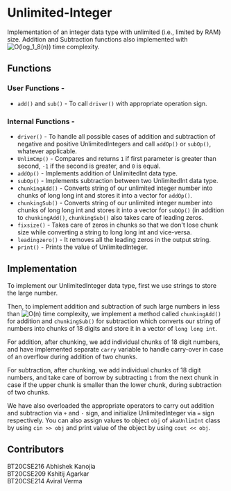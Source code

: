 # Unlimited-Integer
Implementation of an integer data type with unlimited (i.e., limited by RAM) size. 
Addition and Subtraction functions also implemented with <img src="https://latex.codecogs.com/svg.image?O(log_1_8(n))" title="O(log_1_8(n))" /> time complexity.

## Functions
### User Functions - 
*	`add()` and `sub()` - To call `driver()` with appropriate operation sign.
### Internal Functions - 
*	`driver()` - To handle all possible cases of  addition and subtraction of negative and positive UnlimitedIntegers and call `addOp()` or `subOp()`, whatever applicable.
*	`UnlimCmp()` - Compares and returns `1` if first parameter is greater than second, `-1` if the second is greater, and `0` is equal.
*	`addOp()` - Implements addition of UnlimitedInt data type.
*	`subOp()` - Implements subtraction between two UnlimitedInt data type.
*	`chunkingAdd()` - Converts string of our unlimited integer number into chunks of long long int and stores it into a vector for `addOp()`.
*	`chunkingSub()` - Converts string of our unlimited integer number into chunks of long long int and stores it into a vector for `subOp()` (in addition to `chunkingAdd()`, `chunkingSub()` also takes care of leading zeros.
*	`fixsize()` - Takes care of zeros in chunks so that we don't lose chunk size while converting a string to long long int and vice-versa.
*	`leadingzero()` - It removes all the leading zeros in the output string.
*	`print()` - Prints the value of UnlimitedInteger.

## Implementation
To implement our UnlimitedInteger data type, first we use strings to store the large number.

Then, to implement addition and subtraction of such large numbers in less than <img src="https://latex.codecogs.com/svg.image?O(n)" title="O(n)" /> time complexity, we implement a method called `chunkingAdd()` for addition and `chunkingSub()` for subtraction which converts our string of numbers into chunks of 18 digits and store it in a vector of `long long int`.

For addition, after chunking, we add individual chunks of 18 digit numbers, and have implemented separate `carry` variable to handle carry-over in case of an overflow during addition of two chunks.

For subtraction, after chunking, we add individual chunks of 18 digit numbers, and take care of borrow by subtracting `1` from the next chunk  in case if the upper chunk is smaller than the lower chunk, during subtraction of two chunks.

We have also overloaded the appropriate operators to carry out addition and subtraction via `+` and `-` sign, and initialize UnlimitedInteger via `=` sign respectively.
You can also assign values to object `obj` of `akaUnlimInt` class by using `cin >> obj` and print value of the object by using `cout << obj`.

## Contributors
BT20CSE216 Abhishek Kanojia
<br>BT20CSE209 Kshitij Agarkar
<br>BT20CSE214 Aviral Verma
